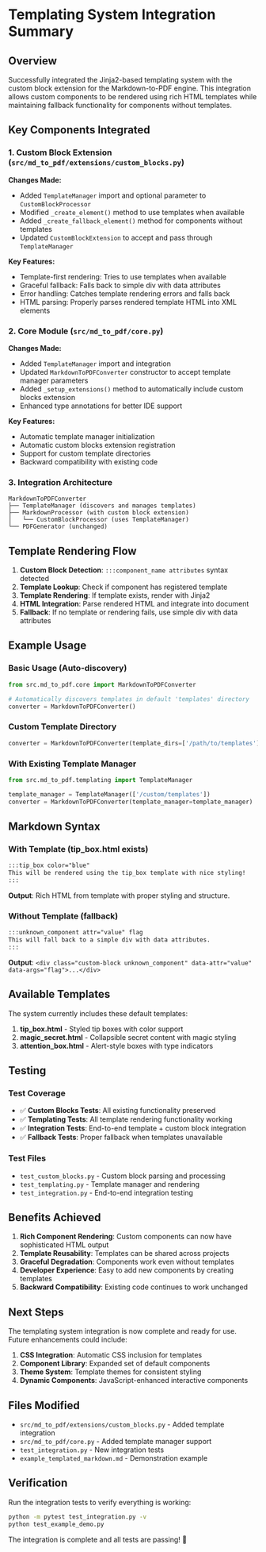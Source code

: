 # Templating System Integration Summary

## Overview

Successfully integrated the Jinja2-based templating system with the custom block extension for the Markdown-to-PDF engine. This integration allows custom components to be rendered using rich HTML templates while maintaining fallback functionality for components without templates.

## Key Components Integrated

### 1. Custom Block Extension (`src/md_to_pdf/extensions/custom_blocks.py`)

**Changes Made:**
- Added `TemplateManager` import and optional parameter to `CustomBlockProcessor`
- Modified `_create_element()` method to use templates when available
- Added `_create_fallback_element()` method for components without templates
- Updated `CustomBlockExtension` to accept and pass through `TemplateManager`

**Key Features:**
- Template-first rendering: Tries to use templates when available
- Graceful fallback: Falls back to simple div with data attributes
- Error handling: Catches template rendering errors and falls back
- HTML parsing: Properly parses rendered template HTML into XML elements

### 2. Core Module (`src/md_to_pdf/core.py`)

**Changes Made:**
- Added `TemplateManager` import and integration
- Updated `MarkdownToPDFConverter` constructor to accept template manager parameters
- Added `_setup_extensions()` method to automatically include custom blocks extension
- Enhanced type annotations for better IDE support

**Key Features:**
- Automatic template manager initialization
- Automatic custom blocks extension registration
- Support for custom template directories
- Backward compatibility with existing code

### 3. Integration Architecture

```
MarkdownToPDFConverter
├── TemplateManager (discovers and manages templates)
├── MarkdownProcessor (with custom block extension)
│   └── CustomBlockProcessor (uses TemplateManager)
└── PDFGenerator (unchanged)
```

## Template Rendering Flow

1. **Custom Block Detection**: `:::component_name attributes` syntax detected
2. **Template Lookup**: Check if component has registered template
3. **Template Rendering**: If template exists, render with Jinja2
4. **HTML Integration**: Parse rendered HTML and integrate into document
5. **Fallback**: If no template or rendering fails, use simple div with data attributes

## Example Usage

### Basic Usage (Auto-discovery)
```python
from src.md_to_pdf.core import MarkdownToPDFConverter

# Automatically discovers templates in default 'templates' directory
converter = MarkdownToPDFConverter()
```

### Custom Template Directory
```python
converter = MarkdownToPDFConverter(template_dirs=['/path/to/templates'])
```

### With Existing Template Manager
```python
from src.md_to_pdf.templating import TemplateManager

template_manager = TemplateManager(['/custom/templates'])
converter = MarkdownToPDFConverter(template_manager=template_manager)
```

## Markdown Syntax

### With Template (tip_box.html exists)
```markdown
:::tip_box color="blue"
This will be rendered using the tip_box template with nice styling!
:::
```

**Output**: Rich HTML from template with proper styling and structure.

### Without Template (fallback)
```markdown
:::unknown_component attr="value" flag
This will fall back to a simple div with data attributes.
:::
```

**Output**: `<div class="custom-block unknown_component" data-attr="value" data-args="flag">...</div>`

## Available Templates

The system currently includes these default templates:

1. **tip_box.html** - Styled tip boxes with color support
2. **magic_secret.html** - Collapsible secret content with magic styling
3. **attention_box.html** - Alert-style boxes with type indicators

## Testing

### Test Coverage
- ✅ **Custom Blocks Tests**: All existing functionality preserved
- ✅ **Templating Tests**: All template rendering functionality working
- ✅ **Integration Tests**: End-to-end template + custom block integration
- ✅ **Fallback Tests**: Proper fallback when templates unavailable

### Test Files
- `test_custom_blocks.py` - Custom block parsing and processing
- `test_templating.py` - Template manager and rendering
- `test_integration.py` - End-to-end integration testing

## Benefits Achieved

1. **Rich Component Rendering**: Custom components can now have sophisticated HTML output
2. **Template Reusability**: Templates can be shared across projects
3. **Graceful Degradation**: Components work even without templates
4. **Developer Experience**: Easy to add new components by creating templates
5. **Backward Compatibility**: Existing code continues to work unchanged

## Next Steps

The templating system integration is now complete and ready for use. Future enhancements could include:

1. **CSS Integration**: Automatic CSS inclusion for templates
2. **Component Library**: Expanded set of default components
3. **Theme System**: Template themes for consistent styling
4. **Dynamic Components**: JavaScript-enhanced interactive components

## Files Modified

- `src/md_to_pdf/extensions/custom_blocks.py` - Added template integration
- `src/md_to_pdf/core.py` - Added template manager support
- `test_integration.py` - New integration tests
- `example_templated_markdown.md` - Demonstration example

## Verification

Run the integration tests to verify everything is working:

```bash
python -m pytest test_integration.py -v
python test_example_demo.py
```

The integration is complete and all tests are passing! 🎉 